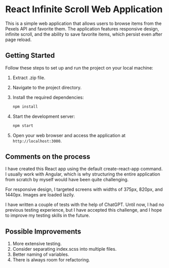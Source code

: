 # React Infinite Scroll Web Application

This is a simple web application that allows users to browse items from the Pexels API and favorite them. The application features responsive design, infinite scroll, and the ability to save favorite items, which persist even after page reload.

## Getting Started

Follow these steps to set up and run the project on your local machine:

1. Extract .zip file.

2. Navigate to the project directory.

3. Install the required dependencies:

   ```bash
   npm install
   ```

4. Start the development server:

   ```bash
   npm start
   ```

5. Open your web browser and access the application at `http://localhost:3000`.

## Comments on the process

I have created this React app using the default create-react-app command. I usually work with Angular, which is why structuring the entire application from scratch by myself would have been quite challenging.

For responsive design, I targeted screens with widths of 375px, 820px, and 1440px. Images are loaded lazily.

I have written a couple of tests with the help of ChatGPT. Until now, I had no previous testing experience, but I have accepted this challenge, and I hope to improve my testing skills in the future.

## Possible Improvements

1. More extensive testing.
2. Consider separating index.scss into multiple files.
3. Better naming of variables.
4. There is always room for refactoring.
